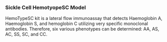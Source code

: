 ### Sickle Cell HemotyopeSC Model
HemoTypeSC kit is a lateral flow immunoassay that detects Haemoglobin A, Haemoglobin  S, and hemoglobin C utilizing very specific monoclonal antibodies. Therefore, six various phenotypes can be determined: AA, AS, AC, SS, SC, and CC.
